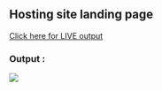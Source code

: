 ## Hosting site landing page
[Click here for LIVE output](https://hosting-site-landing-page01.netlify.app/)
### Output :
![](https://github.com/shaikriyaz04/webdevelopment/blob/main/Hosting%20site%20landing%20page%2002/output.png?raw=true)
